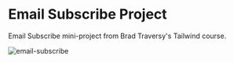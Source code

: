 # Email Subscribe Project

Email Subscribe mini-project from Brad Traversy's Tailwind course.

![email-subscribe](https://github.com/user-attachments/assets/e92795d3-63e7-404c-998f-6584494e7ec4)

